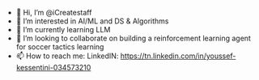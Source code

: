 - 👋 Hi, I’m @iCreatestaff
- 👀 I’m interested in AI/ML and DS & Algorithms 
- 🌱 I’m currently learning LLM
- 💞️ I’m looking to collaborate on building a reinforcement learning agent for soccer tactics learning
- 📫 How to reach me: LinkedIN: https://tn.linkedin.com/in/youssef-kessentini-034573210

<!---
iCreatestaff/iCreatestaff is a ✨ special ✨ repository because its `README.md` (this file) appears on your GitHub profile.
You can click the Preview link to take a look at your changes.
--->
